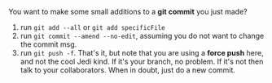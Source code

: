 You want to make some small additions to a **git commit** you just made?

1. run `git add --all` or `git add specificFile`
2. run `git commit --amend --no-edit`, assuming you do not want to change the commit msg.
3. run `git push -f`. That's it, but note that you are using a **force push** here, and not the cool Jedi kind. If it's your branch, no problem. If it's not then talk to your collaborators. When in doubt, just do a new commit.
